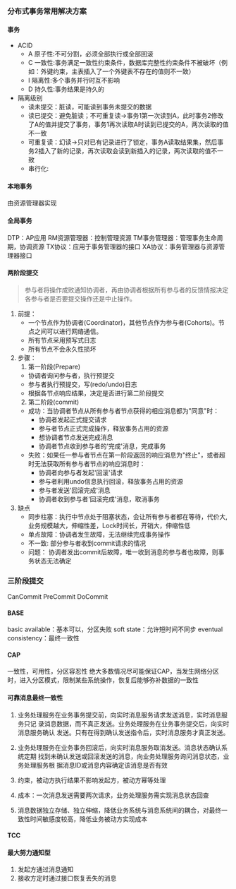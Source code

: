 ### 分布式事务常用解决方案

#### 事务
- ACID
  - A 原子性:不可分割，必须全部执行或全部回滚
  - C 一致性:事务满足一致性约束条件，数据库完整性约束条件不被破坏（例如：外键约束，主表插入了一个外键表不存在的值则不一致）
  - I 隔离性:多个事务并行时互不影响
  - D 持久性:事务结果是持久的
- 隔离级别
  - 读未提交：脏读，可能读到事务未提交的数据
  - 读已提交：避免脏读；不可重复读->事务1第一次读到A，此时事务2修改了A的值并提交了事务，事务1再次读取A时读到已提交的A，两次读取的值不一致
  - 可重复读：幻读->只对已有记录进行了锁定，事务A读取结果集，然后事务2插入了新的记录，再次读取会读到新插入的记录，两次读取的值不一致
  - 串行化:

#### 本地事务
由资源管理器实现

#### 全局事务
DTP：AP应用
RM资源管理器：控制管理资源
TM事务管理器：管理事务生命周期，协调资源
TX协议：应用于事务管理器的接口
XA协议：事务管理器与资源管理器接口


#### 两阶段提交
> 参与者将操作成败通知协调者，再由协调者根据所有参与者的反馈情报决定各参与者是否要提交操作还是中止操作。

1. 前提：
    - 一个节点作为协调者(Coordinator)，其他节点作为参与者(Cohorts)。节点之间可以进行网络通信。
    - 所有节点采用预写式日志
    - 所有节点不会永久性损坏
2. 步骤：
    1. 第一阶段(Prepare)
    - 协调者询问参与者，执行预提交
    - 参与者执行预提交，写(redo/undo)日志
    - 根据各节点响应结果，决定是否进行第二阶段提交
    2. 第二阶段(commit)
    - 成功：当协调者节点从所有参与者节点获得的相应消息都为"同意"时：
        - 协调者发起正式提交请求
        - 参与者节点正式完成操作，释放事务占用的资源
        - 想协调者节点发送完成消息
        - 协调者节点收到参与者的'完成'消息，完成事务
    - 失败：如果任一参与者节点在第一阶段返回的响应消息为"终止"，或者超时无法获取所有参与者节点的响应消息时：
        - 协调者向参与者发起'回滚'请求
        - 参与者利用undo信息执行回滚，释放事务占用的资源
        - 参与者发送'回滚完成'消息
        - 协调者收到参与者'回滚完成'消息，取消事务
3. 缺点
    - 同步柱塞：执行中节点处于阻塞状态，会让所有参与者都在等待，代价大,业务规模越大，伸缩性差，Lock时间长，开销大，伸缩性低
    - 单点故障：协调者发生故障，无法继续完成事务操作
    - 不一致: 部分参与者收到commit请求的情况
    - 问题： 协调者发出commit后故障，唯一收到消息的参与者也故障，则事务状态无法确定

### 三阶段提交
CanCommit PreCommit DoCommit

#### BASE
basic available：基本可以，分区失败
soft state：允许短时间不同步
eventual consistency：最终一致性


#### CAP
一致性，可用性，分区容忍性
绝大多数情况尽可能保证CAP，当发生网络分区时，进入分区模式，限制某些系统操作，恢复后能够弥补数据的一致性


#### 可靠消息最终一致性
1. 业务处理服务在业务事务提交前，向实时消息服务请求发送消息，实时消息服务只记
录消息数据，而不真正发送。业务处理服务在业务事务提交后，向实时消息服务确认
发送。只有在得到确认发送指令后，实时消息服务才真正发送。

2. 业务处理服务在业务事务回滚后，向实时消息服务取消发送。消息状态确认系统定期
找到未确认发送或回滚发送的消息，向业务处理服务询问消息状态，业务处理服务根
据消息ID或消息内容确定该消息是否有效

3. 约束，被动方执行结果不影响发起方，被动方幂等处理

4. 成本：一次消息发送需要两次请求，业务处理服务需实现消息状态回查

5. 消息数据独立存储、独立伸缩，降低业务系统与消息系统间的耦合，对最终一致性时间敏感度较高，降低业务被动方实现成本


#### TCC


#### 最大努力通知型
1. 发起方通过消息通知
2. 接收方定时通过接口恢复丢失的消息
